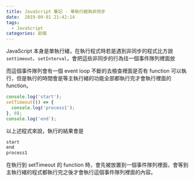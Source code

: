 ```yaml
---
title: JavaScript 筆記 - 單執行緒與非同步
date:  2019-09-01 21:42:14
tags: 
  - JavaScript
categories: 前端
---
```


JavaScript 本身是單執行緒，在執行程式時若是遇到非同步的程式比方說 `settimeout`、`setInterval`，會把這些非同步的行為往一個事件隊列裡面放

而這個事件隊列會有一個 event loop 不斷的去檢查裡面是否有 function 可以執行，但是執行的時間會是等主執行緒的功能全部都執行完才會執行裡面的 function。

``` JavaScript
console.log('start');
setTimeout(() => {
  console.log('process1');
}, 0);
console.log('end');
```

以上述程式來說，執行的結果會是
``` JavaScript
start
end
process1
```

在執行到 setTimeout 的 function 時，會先被放置到一個事件隊列裡面，會等到主執行緒的程式都執行完之後才會執行這個事件隊列裡面的內容。